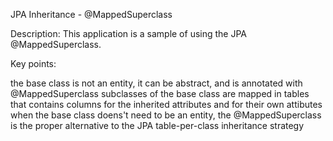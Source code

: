 JPA Inheritance - @MappedSuperclass

Description: This application is a sample of using the JPA @MappedSuperclass.

Key points:

the base class is not an entity, it can be abstract, and is annotated with @MappedSuperclass
subclasses of the base class are mapped in tables that contains columns for the inherited attributes and for their own attibutes
when the base class doens't need to be an entity, the @MappedSuperclass is the proper alternative to the JPA table-per-class inheritance strategy
